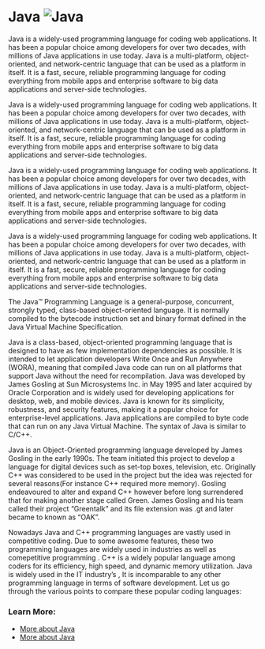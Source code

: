 # Java ![Java](https://www.tiobe.com/wp-content/themes/tiobe/tiobe-index/images/Java.png)

Java is a widely-used programming language for coding web applications. It has been a popular choice among developers for over two decades, with millions of Java applications in use today. Java is a multi-platform, object-oriented, and network-centric language that can be used as a platform in itself. It is a fast, secure, reliable programming language for coding everything from mobile apps and enterprise software to big data applications and server-side technologies.

Java is a widely-used programming language for coding web applications. It has been a popular choice among developers for over two decades, with millions of Java applications in use today. Java is a multi-platform, object-oriented, and network-centric language that can be used as a platform in itself. It is a fast, secure, reliable programming language for coding everything from mobile apps and enterprise software to big data applications and server-side technologies.

Java is a widely-used programming language for coding web applications. It has been a popular choice among developers for over two decades, with millions of Java applications in use today. Java is a multi-platform, object-oriented, and network-centric language that can be used as a platform in itself. It is a fast, secure, reliable programming language for coding everything from mobile apps and enterprise software to big data applications and server-side technologies.

Java is a widely-used programming language for coding web applications. It has been a popular choice among developers for over two decades, with millions of Java applications in use today. Java is a multi-platform, object-oriented, and network-centric language that can be used as a platform in itself. It is a fast, secure, reliable programming language for coding everything from mobile apps and enterprise software to big data applications and server-side technologies.

The Java™ Programming Language is a general-purpose,
concurrent, strongly typed, class-based object-oriented language.
It is normally compiled to the bytecode instruction set and binary
format defined in the Java Virtual Machine Specification.

Java is a class-based, object-oriented programming language that is designed to have as few implementation dependencies as possible. It is intended to let application developers Write Once and Run Anywhere (WORA), meaning that compiled Java code can run on all platforms that support Java without the need for recompilation. Java was developed by James Gosling at Sun Microsystems Inc. in May 1995 and later acquired by Oracle Corporation and is widely used for developing applications for desktop, web, and mobile devices. Java is known for its simplicity, robustness, and security features, making it a popular choice for enterprise-level applications. Java applications are compiled to byte code that can run on any Java Virtual Machine. The syntax of Java is similar to C/C++.

Java is an Object-Oriented programming language developed by James Gosling in the early 1990s. The team initiated this project to develop a language for digital devices such as set-top boxes, television, etc. Originally C++ was considered to be used in the project but the idea was rejected for several reasons(For instance C++ required more memory). Gosling endeavoured to alter and expand C++ however before long surrendered that for making another stage called Green. James Gosling and his team called their project “Greentalk” and its file extension was .gt and later became to known as “OAK”.

Nowadays Java and C++ programming languages are vastly used in competitive coding. Due to some awesome features, these two programming languages are widely used in industries as well as comepetitive programming . C++ is a widely popular language among coders for its efficiency, high speed, and dynamic memory utilization. Java is widely used in the IT industry’s , It is incomparable to any other programming language in terms of software development. Let us go through the various points to compare these popular coding languages:

### Learn More:
- [More about Java](https://aws.amazon.com/what-is/java/)
- [More about Java](https://en.wikipedia.org/wiki/Java_(programming_language))
